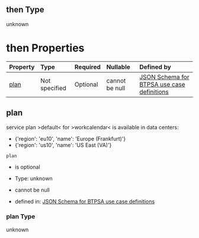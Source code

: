 ## then Type

unknown

# then Properties

| Property      | Type          | Required | Nullable       | Defined by                                                                                                                                                                                                                                        |
| :------------ | :------------ | :------- | :------------- | :------------------------------------------------------------------------------------------------------------------------------------------------------------------------------------------------------------------------------------------------ |
| [plan](#plan) | Not specified | Optional | cannot be null | [JSON Schema for BTPSA use case definitions](btpsa-usecase-properties-services-items-allof-1-then-allof-116-then-allof-0-then-properties-plan.md "undefined#/properties/services/items/allOf/1/then/allOf/116/then/allOf/0/then/properties/plan") |

## plan

service plan >default< for >workcalendar< is available in data centers:

*   {'region': 'eu10', 'name': 'Europe (Frankfurt)'}
*   {'region': 'us10', 'name': 'US East (VA)'}

`plan`

*   is optional

*   Type: unknown

*   cannot be null

*   defined in: [JSON Schema for BTPSA use case definitions](btpsa-usecase-properties-services-items-allof-1-then-allof-116-then-allof-0-then-properties-plan.md "undefined#/properties/services/items/allOf/1/then/allOf/116/then/allOf/0/then/properties/plan")

### plan Type

unknown
